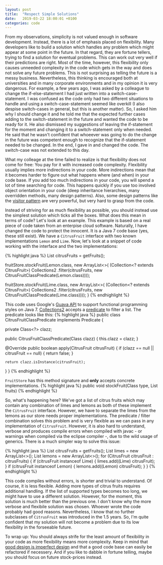 ```yaml
---
layout: post
title:  "Respect Simple Solutions"
date:   2019-03-22 18:00:01 +0100
categories: code
---
```

From my observations, simplicity is not valued enough in software development. Instead, there is a lot of emphasis placed on flexibility. Many developers like to build a solution which handles any problem which might appear at some point in the future. In that regard, they are fortune tellers, trying to find a solution for eventual problems. This can work out very well if their predictions are right. Most of the time, however, this flexibility only causes unneeded complexity in the code which gets in the way and does not solve any future problems. This is not surprising as telling the future is a messy business. Nevertheless, this thinking is encouraged both at universities and in many corporate environments and in my opinion it is very dangerous. For example, a few years ago, I was asked by a colleague to change the if-else-statement I had just written into a switch-case-statement. I was confused as the code only had two different situations to handle and using a switch-case-statement seemed like overkill (I also despise switch-cases in general, but this is another matter). So, I asked him why I should change it and he told me that the expected further cases adding to the switch-statement in the future and wanted the code to be ready for it. He also dismissed my suggestions of leaving the if-statement for the moment and changing it to a switch-statement only when needed. He said that he wasn't confident that whoeever was going to do the change in the future was competent enough to recognize that the if-statement needed to be changed. In the end, I gave in and changed the code. The switch-case was not extended to this day. 

What my colleage at the time failed to realize is that flexibility does not come for free: You pay for it with increased code complexity. Flexibility usually implies more indirections in your code. More indirections mean that it becomes harder to figure out what happens where (and when) in your code base. If you add too much indirections in your code, you will spend a lot of time searching for code. This happens quickly if you use too involved object orientation in your code (deep inheritance hierarchies, many overridden methods, many design patterns). Also, some design patterns like the [visitor pattern](https://en.wikipedia.org/wiki/Visitor_pattern) are very powerful, but very hard to grasp from the code. 

Instead of striving for as much flexibility as possible, you should instead use the simplest solution which ticks all the boxes. What does this mean in terms of code? Let's look at an example. This example is based on a real piece of code taken from an enterpise cloud software. Naturally, I have changed the code to protect the innocent. It is a Java 7 code base (yes, these still exist). We have a `CitrusFruit` interface with two known implementations `Lemon` and `Lime`. Now, let's look at a snippet of code working with the interface and the two implementations:

{% highlight java %}
  List<CitrusFruit> citrusFruits = getFruits();

  fruitStore.stockFruit(Lemon.class, new ArrayList<>(
          (Collection<? extends CitrusFruit>) Collections2
              .filter(citrusFruits, new CitrusFruitClassPredicate(Lemon.class))));

  fruitStore.stockFruit(Lime.class, new ArrayList<>(
          (Collection<? extends CitrusFruit>) Collections2
              .filter(citrusFruits, new CitrusFruitClassPredicate(Lime.class))));
}
{% endhighlight %}

This code uses Google's [Guava API](https://github.com/google/guava) to support functional programming styles on Java 7. [Collections2](https://google.github.io/guava/releases/14.0.1/api/docs/com/google/common/collect/Collections2.html) accepts a [predicate](https://google.github.io/guava/releases/14.0.1/api/docs/com/google/common/base/Predicate.html) to filter a list. The predicate looks like this:
{% highlight java %}
public class CitrusFruitClassPredicate implements Predicate<CitrusFruit> {

  private Class<?> clazz;

  public <T extends CitrusFruit> CitrusFruitClassPredicate(Class<T> clazz) {
    this.clazz = clazz;
  }

  @Override
  public boolean apply(CitrusFruit citrusFruit) {
    if (clazz == null || citrusFruit == null) {
      return false;
    }

    return clazz.isInstance(citrusFruit);
  }
}
{% endhighlight %}

`FruitStore` has this method signature and **only** accepts concrete implementations.
{% highlight java %}
  public <T> void stockFruit(Class<T> type, List<T> fruits)
{% endhighlight %}

So, what's happening here? We've got a list of citrus fruits which may contain any combination of limes and lemons as both of these implement the `CitrusFruit` interface. However, we have to separate the limes from the lemons as our store needs proper implementations. The predicate / filter combination solves this problem and is very flexible as we can pass in any implementation of `CitrusFruit`. However, it is also hard to understand, verbose and produces compile errors when compiled with javac - or warnings when compiled via the eclipse compiler -, due to the wild usage of generics. There is a much simpler way to solve this issue: 

{% highlight java %}
  List<CitrusFruit> citrusFruits = getFruits();
  List<Lime> limes = new ArrayList<>();
  List<Lemon> lemons = new ArrayList<>();
  for (CitrusFruit citrusFruit : citrusFruits) {
    if (citrusFruit instanceof Lime) {
      limes.add((Lime) citrusFruit);
    }
    if (citrusFruit instanceof Lemon) {
      lemons.add((Lemon) citrusFruit);
    }
  }
{% endhighlight %}

This code compiles without errors, is shorter and trivial to understand. Of course, it is less flexible. Adding more types of citrus fruits requires additional handling. If the list of supported types becomes too long, we might have to use a different solution. However, for the moment, this solution is much better than the previous one. I don't know why the more verbose and flexibile solution was chosen. Whoever wrote the code probably had good reasons. Nevertheless, I know that no further subclasses of `CitrusFruit` was introduced in the 1.5 years. So, I'm quite confident that my solution will not become a problem due to its low flexibility in the forseeable future.

To wrap up: You should always strife for the least amount of flexibility in your code as more flexibility means more complexity. Keep in mind that [good design is imperfect design](https://www.youtube.com/watch?v=lY54TmmEllY) and that a good code base can easily be refactored if necessery. And if you like to dabble in fortune telling, maybe you should focus on future stock-prices instead. 
